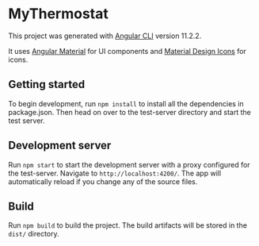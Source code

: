 # MyThermostat

This project was generated with [Angular CLI](https://github.com/angular/angular-cli) version 11.2.2.

It uses [Angular Material](https://material.angular.io/) for UI components and [Material Design Icons](https://materialdesignicons.com/) for icons.

## Getting started

To begin development, run `npm install` to install all the dependencies in package.json. Then head on over to the test-server directory and start the test server.

## Development server

Run `npm start` to start the development server with a proxy configured for the test-server. Navigate to `http://localhost:4200/`. The app will automatically reload if you change any of the source files.

## Build

Run `npm build` to build the project. The build artifacts will be stored in the `dist/` directory.
